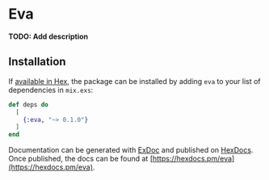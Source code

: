 # Eva

**TODO: Add description**

## Installation

If [available in Hex](https://hex.pm/docs/publish), the package can be installed
by adding `eva` to your list of dependencies in `mix.exs`:

```elixir
def deps do
  [
    {:eva, "~> 0.1.0"}
  ]
end
```

Documentation can be generated with [ExDoc](https://github.com/elixir-lang/ex_doc)
and published on [HexDocs](https://hexdocs.pm). Once published, the docs can
be found at [https://hexdocs.pm/eva](https://hexdocs.pm/eva).

